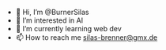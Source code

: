 - 👋 Hi, I’m @BurnerSilas
- 👀 I’m interested in AI
- 🌱 I’m currently learning web dev
- 📫 How to reach me silas-brenner@gmx.de

<!---
BurnerSilas/BurnerSilas is a ✨ special ✨ repository because its `README.md` (this file) appears on your GitHub profile.
You can click the Preview link to take a look at your changes.
--->
